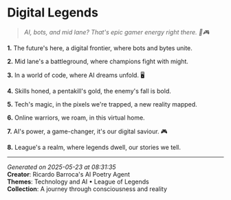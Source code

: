 # Digital Legends

> *AI, bots, and mid lane? That's epic gamer energy right there. 💾🎮*

**1.** The future's here, a digital frontier, where bots and bytes unite.


**2.** Mid lane's a battleground, where champions fight with might.


**3.** In a world of code, where AI dreams unfold. 🖥️


**4.** Skills honed, a pentakill's gold, the enemy's fall is bold.


**5.** Tech's magic, in the pixels we're trapped, a new reality mapped.


**6.** Online warriors, we roam, in this virtual home.


**7.** AI's power, a game-changer, it's our digital saviour. 🎮


**8.** League's a realm, where legends dwell, our stories we tell.



---

*Generated on 2025-05-23 at 08:31:35*  
**Creator**: Ricardo Barroca's AI Poetry Agent  
**Themes**: Technology and AI • League of Legends  
**Collection**: A journey through consciousness and reality